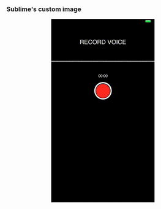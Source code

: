 
### Sublime's custom image
<p align="center">
<img src="https://github.com/MadGeorge/iOSVoiceRecoderVisualiser/raw/master/ReadmeResources/screencast.gif" alt="Sublime's custom image"/>
</p>
